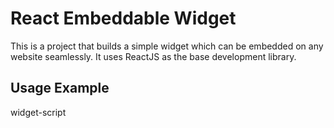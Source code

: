 # React Embeddable Widget
This is a project that builds a simple widget which can be embedded on any website seamlessly. It uses ReactJS as the base development library.


## Usage Example
widget-script<script> tag reference as shown below:

```html
    <div>
        ...website content
    </div>
    <script src="http://somehost/widget.js" id="call-widget-Script" ></script>
```


# Running the Project
## Install dependencies
```
$ npm install
```
## Run the development server
```
$ ./node_modules/.bin/webpack-dev-server --open
```
## Build the widget script file
```
$ ./node_modules/.bin/webpack --config webpack.config.js
```